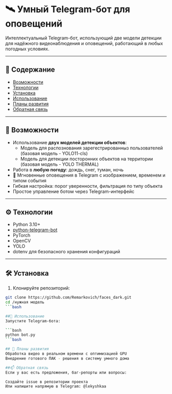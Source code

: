 # 🛰️ Умный Telegram-бот для оповещений

Интеллектуальный Telegram-бот, использующий две модели детекции для надёжного видеонаблюдения и оповещений, работающий в любых погодных условиях.

---

## 📌 Содержание

- [Возможности](#-возможности)
- [Технологии](#-технологии)
- [Установка](#-установка)
- [Использование](#-использование)
- [Планы развития](#-планы-развития)
- [Обратная связь](#-обратная-связь)

---

## 🧠 Возможности

- Использование **двух моделей детекции объектов**:
  - Модель для распознования зарегестрированныз пользователей (базовая модель - YOLO11-cls)
  - Модель для детекции посторонних объектов на территории (базовая модель - YOLO THERMAL)
- Работа в **любую погоду**: дождь, снег, туман, ночь
- 📲 Мгновенные оповещения в Telegram с изображением, временем и типом события
- Гибкая настройка: порог уверенности, фильтрация по типу объекта
- Простое управление ботом через Telegram-интерфейс

---

## ⚙️ Технологии

- Python 3.10+
- [python-telegram-bot](https://github.com/python-telegram-bot/python-telegram-bot)
- PyTorch
- OpenCV
- YOLO 
- dotenv для безопасного хранения конфигураций

---

## 🛠️ Установка

1. Клонируйте репозиторий:

```bash
git clone https://github.com/Remarkovich/faces_dark.git
cd /нужная модель
```bash

##🚀 Использование
Запустите Telegram-бота:

```bash
python bot.py
```bash

## 🔮 Планы развития
Обработка видео в реальном времени с оптимизацией GPU
Внедрение готового ПАК - решения в систему умного дома

##📫 Обратная связь
Если у вас есть предложения, баг-репорты или вопросы:

Создайте issue в репозитории проекта
Или напишите напрямую в Telegram: @lekyshkaa


